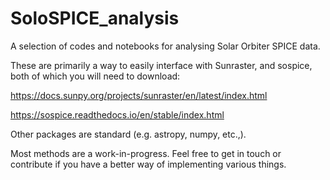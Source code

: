 # SoloSPICE_analysis

A selection of codes and notebooks for analysing Solar Orbiter SPICE data. 

These are primarily a way to easily interface with Sunraster, and sospice, both of which you will need to download:

https://docs.sunpy.org/projects/sunraster/en/latest/index.html

https://sospice.readthedocs.io/en/stable/index.html

Other packages are standard (e.g. astropy, numpy, etc.,). 

Most methods are a work-in-progress. Feel free to get in touch or contribute if you have a better way of implementing various things.  
